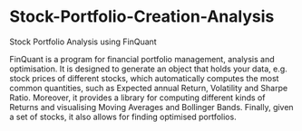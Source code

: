 # Stock-Portfolio-Creation-Analysis
Stock Portfolio Analysis using FinQuant 

FinQuant is a program for financial portfolio management, analysis and optimisation.
It is designed to generate an object that holds your data, e.g. stock prices of different stocks,
which automatically computes the most common quantities, such as Expected annual Return, 
Volatility and Sharpe Ratio. Moreover, it provides a library for computing different kinds of Returns 
and visualising Moving Averages and Bollinger Bands. Finally, given a set of stocks, it also allows for 
finding optimised portfolios.
